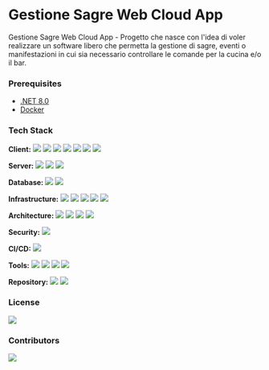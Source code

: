 # Gestione Sagre Web Cloud App

Gestione Sagre Web Cloud App - Progetto che nasce con l'idea di voler realizzare un software libero che permetta la gestione di sagre, eventi o manifestazioni in cui sia necessario controllare le comande per la cucina e/o il bar.

### Prerequisites

- [.NET 8.0](https://dotnet.microsoft.com/it-it/download/dotnet/8.0)
- [Docker](https://www.docker.com/)

### Tech Stack

**Client:**
<img src="https://img.shields.io/badge/Blazor-512BD4?style=for-the-badge&logo=blazor&logoColor=white">
<img src="https://img.shields.io/badge/WebAssembly-654FF0.svg?style=for-the-badge&logo=WebAssembly&logoColor=white">
<img src="https://img.shields.io/badge/C%23-239120?style=for-the-badge&logo=csharp&logoColor=white">
<img src="https://img.shields.io/badge/HTML5-E34F26.svg?style=for-the-badge&logo=HTML5&logoColor=white">
<img src="https://img.shields.io/badge/CSS3-1572B6.svg?style=for-the-badge&logo=CSS3&logoColor=white">
<img src="https://img.shields.io/badge/Bootstrap-7952B3.svg?style=for-the-badge&logo=Bootstrap&logoColor=white">
<img src="https://img.shields.io/badge/Font%20Awesome-538DD7.svg?style=for-the-badge&logo=Font-Awesome&logoColor=white">

**Server:**
<img src="https://img.shields.io/badge/.NET-512BD4?style=for-the-badge&logo=dotnet&logoColor=white">
<img src="https://img.shields.io/badge/C%23-239120?style=for-the-badge&logo=csharp&logoColor=white">
<img src="https://img.shields.io/badge/Editor%20Config-E0EFEF?style=for-the-badge&logo=editorconfig&logoColor=000">

**Database:**
<img src="https://img.shields.io/badge/PostgreSQL-316192?style=for-the-badge&logo=postgresql&logoColor=white">
<img src="https://img.shields.io/badge/MongoDB-4EA94B?style=for-the-badge&logo=mongodb&logoColor=white">

**Infrastructure:**
<img src="https://img.shields.io/badge/Linux-FCC624?style=for-the-badge&logo=linux&logoColor=black">
<img src="https://img.shields.io/badge/Ubuntu-E95420?style=for-the-badge&logo=ubuntu&logoColor=white">
<img src="https://img.shields.io/badge/Docker-2CA5E0?style=for-the-badge&logo=docker&logoColor=white">
<img src="https://img.shields.io/badge/containerd-575757.svg?style=for-the-badge&logo=containerd&logoColor=white">
<img src="https://img.shields.io/badge/NGINX-009639.svg?style=for-the-badge&logo=NGINX&logoColor=white">

**Architecture:**
<img src="https://img.shields.io/badge/redis-%23DD0031.svg?&style=for-the-badge&logo=redis&logoColor=white">
<img src="https://img.shields.io/badge/rabbitmq-%23FF6600.svg?&style=for-the-badge&logo=rabbitmq&logoColor=white">
<img src="https://img.shields.io/badge/Vault-FFEC6E.svg?style=for-the-badge&logo=Vault&logoColor=black">
<img src="https://img.shields.io/badge/Swagger-85EA2D?style=for-the-badge&logo=Swagger&logoColor=white">
<!--
Ocelot (API Gateway), YARP (LoadBalancing), Serilog (Logging)
-->

**Security:**
<img src="https://img.shields.io/badge/JSON%20Web%20Tokens-000000.svg?style=for-the-badge&logo=JSON-Web-Tokens&logoColor=white">

**CI/CD:**
<img src="https://img.shields.io/badge/GitHub_Actions-2088FF?style=for-the-badge&logo=github-actions&logoColor=white">

**Tools:**
<img src="https://img.shields.io/badge/Visual_Studio-5C2D91?style=for-the-badge&logo=visual%20studio&logoColor=white">
<img src="https://img.shields.io/badge/DBeaver-382923.svg?style=for-the-badge&logo=DBeaver&logoColor=white">
<img src="https://img.shields.io/badge/Insomnia-4000BF.svg?style=for-the-badge&logo=Insomnia&logoColor=white">
<img src="https://img.shields.io/badge/NuGet-004880.svg?style=for-the-badge&logo=NuGet&logoColor=white">

**Repository:**
<img src="https://img.shields.io/badge/GitHub-100000?style=for-the-badge&logo=github&logoColor=white">
<img src="https://img.shields.io/badge/GIT-E44C30?style=for-the-badge&logo=git&logoColor=white">

### License

<img src="https://img.shields.io/github/license/angelodotnet/gswcloudapp?style=for-the-badge">

### Contributors

<a href="https://github.com/AngeloDotNet/GSWCloudApp/graphs/contributors">
  <img src="https://contrib.rocks/image?repo=AngeloDotNet/GSWCloudApp" />
</a>

<!-- Made with [contrib.rocks](https://contrib.rocks) -->